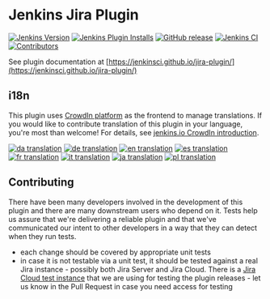 # Jenkins Jira Plugin

[![Jenkins Version](https://img.shields.io/badge/Jenkins-2.479.3-green.svg?label=min.%20Jenkins)](https://jenkins.io/download/)
[![Jenkins Plugin Installs](https://img.shields.io/jenkins/plugin/i/jira.svg?color=blue)](https://stats.jenkins.io/pluginversions/jira.html)
[![GitHub release](https://img.shields.io/github/release/jenkinsci/jira-plugin.svg?label=Release)](https://github.com/jenkinsci/jira-plugin/releases/latest)
[![Jenkins CI](https://ci.jenkins.io/buildStatus/icon?job=Plugins/jira-plugin/master)](https://ci.jenkins.io/job/Plugins/job/jira-plugin/)
[![Contributors](https://img.shields.io/github/contributors/jenkinsci/jira-plugin.svg)](https://github.com/jenkinsci/jira-plugin/graphs/contributors)

See plugin documentation at [https://jenkinsci.github.io/jira-plugin/](https://jenkinsci.github.io/jira-plugin/)

## i18n

This plugin uses [CrowdIn platform](https://jenkins.crowdin.com/jira-plugin) as the frontend to manage translations. If you would like to contribute translation of this plugin in your language,  you're most than welcome! For details, see [jenkins.io CrowdIn introduction](https://www.jenkins.io/doc/developer/crowdin/translating-plugins/).

[![da translation](https://img.shields.io/badge/dynamic/json?color=blue&label=da&style=flat&logo=crowdin&query=%24.progress.0.data.translationProgress&url=https%3A%2F%2Fbadges.awesome-crowdin.com%2Fstats-200016380-35.json)](https://jenkins.crowdin.com/jira-plugin)
[![de translation](https://img.shields.io/badge/dynamic/json?color=blue&label=de&style=flat&logo=crowdin&query=%24.progress.1.data.translationProgress&url=https%3A%2F%2Fbadges.awesome-crowdin.com%2Fstats-200016380-35.json)](https://jenkins.crowdin.com/jira-plugin)
[![en translation](https://img.shields.io/badge/dynamic/json?color=blue&label=en&style=flat&logo=crowdin&query=%24.progress.2.data.translationProgress&url=https%3A%2F%2Fbadges.awesome-crowdin.com%2Fstats-200016380-35.json)](https://jenkins.crowdin.com/jira-plugin)
[![es translation](https://img.shields.io/badge/dynamic/json?color=blue&label=es&style=flat&logo=crowdin&query=%24.progress.3.data.translationProgress&url=https%3A%2F%2Fbadges.awesome-crowdin.com%2Fstats-200016380-35.json)](https://jenkins.crowdin.com/jira-plugin)
[![fr translation](https://img.shields.io/badge/dynamic/json?color=blue&label=fr&style=flat&logo=crowdin&query=%24.progress.4.data.translationProgress&url=https%3A%2F%2Fbadges.awesome-crowdin.com%2Fstats-200016380-35.json)](https://jenkins.crowdin.com/jira-plugin)
[![it translation](https://img.shields.io/badge/dynamic/json?color=blue&label=it&style=flat&logo=crowdin&query=%24.progress.5.data.translationProgress&url=https%3A%2F%2Fbadges.awesome-crowdin.com%2Fstats-200016380-35.json)](https://jenkins.crowdin.com/jira-plugin)
[![ja translation](https://img.shields.io/badge/dynamic/json?color=blue&label=ja&style=flat&logo=crowdin&query=%24.progress.6.data.translationProgress&url=https%3A%2F%2Fbadges.awesome-crowdin.com%2Fstats-200016380-35.json)](https://jenkins.crowdin.com/jira-plugin)
[![pl translation](https://img.shields.io/badge/dynamic/json?color=blue&label=pl&style=flat&logo=crowdin&query=%24.progress.7.data.translationProgress&url=https%3A%2F%2Fbadges.awesome-crowdin.com%2Fstats-200016380-35.json)](https://jenkins.crowdin.com/jira-plugin)

## Contributing

There have been many developers involved in the development of this plugin and there are many downstream users who depend on it. Tests help us assure that we're delivering a reliable plugin and that we've communicated our intent to other developers in a way that they can detect when they run tests.

- each change should be covered by appropriate unit tests
- in case it is not testable via a unit test, it should be tested against a real Jira instance - possibly both Jira Server and Jira Cloud. There is a [Jira Cloud test instance](https://jenkins-jira-plugin.atlassian.net/) that we are using for testing the plugin releases - let us know in the Pull Request in case you need access for testing
 